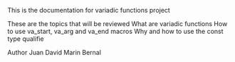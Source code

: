 This is the documentation for variadic functions project

These are the topics that will be reviewed
What are variadic functions
How to use va_start, va_arg and va_end macros
Why and how to use the const type qualifie

Author
Juan David Marin Bernal
